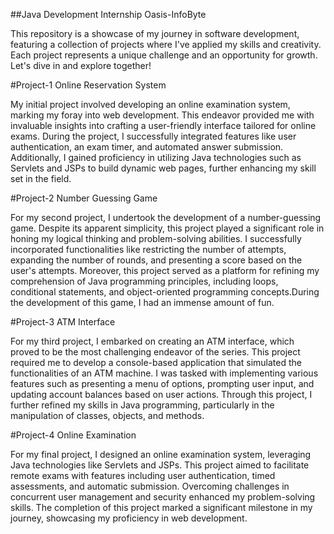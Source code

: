 ##Java Development Internship  Oasis-InfoByte

This repository is a showcase of my journey in software development, featuring a collection of projects where I've applied my skills and creativity. Each project represents a unique challenge and an opportunity for growth. Let's dive in and explore together!

#Project-1 Online Reservation System

My initial project involved developing an online examination system, marking my foray into web development. This endeavor provided me with invaluable insights into crafting a user-friendly interface tailored for online exams. During the project, I successfully integrated features like user authentication, an exam timer, and automated answer submission. Additionally, I gained proficiency in utilizing Java technologies such as Servlets and JSPs to build dynamic web pages, further enhancing my skill set in the field.

#Project-2 Number Guessing Game 

For my second project, I undertook the development of a number-guessing game. Despite its apparent simplicity, this project played a significant role in honing my logical thinking and problem-solving abilities. I successfully incorporated functionalities like restricting the number of attempts, expanding the number of rounds, and presenting a score based on the user's attempts. Moreover, this project served as a platform for refining my comprehension of Java programming principles, including loops, conditional statements, and object-oriented programming concepts.During the development of this game, I had an immense amount of fun.

#Project-3 ATM Interface

For my third project, I embarked on creating an ATM interface, which proved to be the most challenging endeavor of the series. This project required me to develop a console-based application that simulated the functionalities of an ATM machine. I was tasked with implementing various features such as presenting a menu of options, prompting user input, and updating account balances based on user actions. Through this project, I further refined my skills in Java programming, particularly in the manipulation of classes, objects, and methods.

#Project-4 Online Examination 

For my final project, I designed an online examination system, leveraging Java technologies like Servlets and JSPs. This project aimed to facilitate remote exams with features including user authentication, timed assessments, and automatic submission. Overcoming challenges in concurrent user management and security enhanced my problem-solving skills. The completion of this project marked a significant milestone in my journey, showcasing my proficiency in web development.
